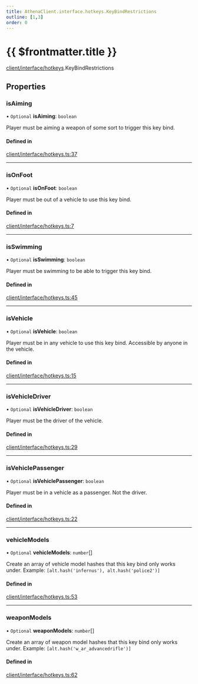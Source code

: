 ```yaml
---
title: AthenaClient.interface.hotkeys.KeyBindRestrictions
outline: [1,3]
order: 0
---
```


# {{ $frontmatter.title }}


[client/interface/hotkeys](../modules/client_interface_hotkeys.md).KeyBindRestrictions

## Properties

### isAiming

• `Optional` **isAiming**: `boolean`

Player must be aiming a weapon of some sort to trigger this key bind.

#### Defined in

[client/interface/hotkeys.ts:37](https://github.com/Stuyk/altv-athena/blob/70801b3/src/core/client/interface/hotkeys.ts#L37)

___

### isOnFoot

• `Optional` **isOnFoot**: `boolean`

Player must be out of a vehicle to use this key bind.

#### Defined in

[client/interface/hotkeys.ts:7](https://github.com/Stuyk/altv-athena/blob/70801b3/src/core/client/interface/hotkeys.ts#L7)

___

### isSwimming

• `Optional` **isSwimming**: `boolean`

Player must be swimming to be able to trigger this key bind.

#### Defined in

[client/interface/hotkeys.ts:45](https://github.com/Stuyk/altv-athena/blob/70801b3/src/core/client/interface/hotkeys.ts#L45)

___

### isVehicle

• `Optional` **isVehicle**: `boolean`

Player must be in any vehicle to use this key bind.
Accessible by anyone in the vehicle.

#### Defined in

[client/interface/hotkeys.ts:15](https://github.com/Stuyk/altv-athena/blob/70801b3/src/core/client/interface/hotkeys.ts#L15)

___

### isVehicleDriver

• `Optional` **isVehicleDriver**: `boolean`

Player must be the driver of the vehicle.

#### Defined in

[client/interface/hotkeys.ts:29](https://github.com/Stuyk/altv-athena/blob/70801b3/src/core/client/interface/hotkeys.ts#L29)

___

### isVehiclePassenger

• `Optional` **isVehiclePassenger**: `boolean`

Player must be in a vehicle as a passenger. Not the driver.

#### Defined in

[client/interface/hotkeys.ts:22](https://github.com/Stuyk/altv-athena/blob/70801b3/src/core/client/interface/hotkeys.ts#L22)

___

### vehicleModels

• `Optional` **vehicleModels**: `number`[]

Create an array of vehicle model hashes that this key bind only works under.
Example: `[alt.hash('infernus'), alt.hash('police2')]`

#### Defined in

[client/interface/hotkeys.ts:53](https://github.com/Stuyk/altv-athena/blob/70801b3/src/core/client/interface/hotkeys.ts#L53)

___

### weaponModels

• `Optional` **weaponModels**: `number`[]

Create an array of weapon model hashes that this key bind only works under.
Example: `[alt.hash('w_ar_advancedrifle')]`

#### Defined in

[client/interface/hotkeys.ts:62](https://github.com/Stuyk/altv-athena/blob/70801b3/src/core/client/interface/hotkeys.ts#L62)
